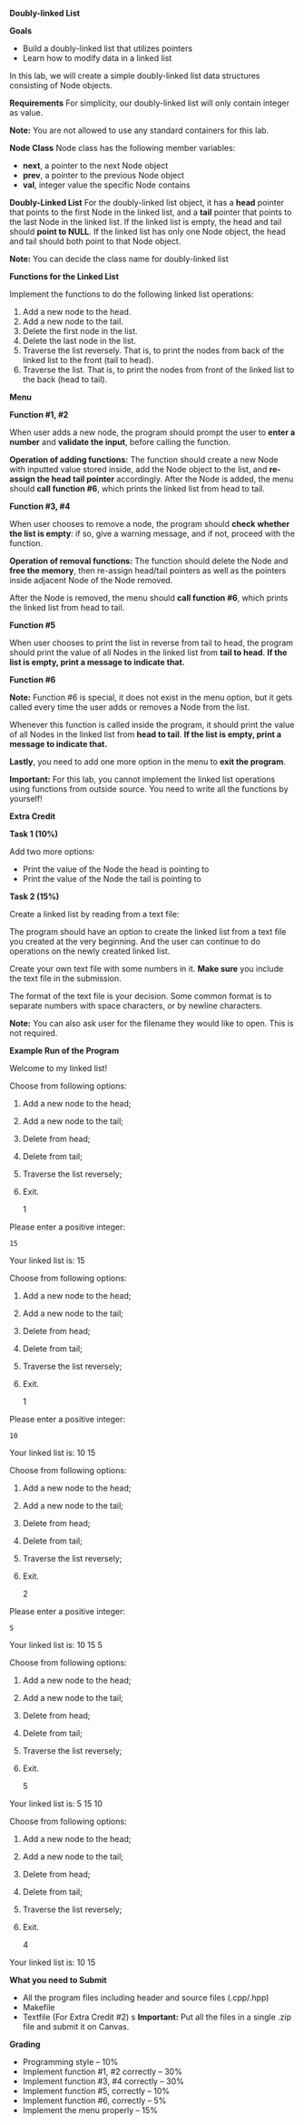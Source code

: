 **Doubly-linked List**

**Goals**
* Build a doubly-linked list that utilizes pointers
* Learn how to modify data in a linked list

In this lab, we will create a simple doubly-linked list data structures consisting of Node objects.

**Requirements**
For simplicity, our doubly-linked list will only contain integer as value.

**Note:** You are not allowed to use any standard containers for this lab.

**Node Class**
Node class has the following member variables:

* **next**, a pointer to the next Node object
* **prev**, a pointer to the previous Node object
* **val**, integer value the specific Node contains

**Doubly-Linked List**
For the doubly-linked list object, it has a **head** pointer that points to the first Node in the linked list, and a **tail** pointer that points to the last Node in the linked list. If the linked list is empty, the head and tail should **point to NULL**. If the linked list has only one Node object, the head and tail should both point to that Node object.

**Note:** You can decide the class name for doubly-linked list

**Functions for the Linked List**

Implement the functions to do the following linked list operations:

1. Add a new node to the head.
2. Add a new node to the tail.
3. Delete the first node in the list.
4. Delete the last node in the list.
5. Traverse the list reversely. That is, to print the nodes from back of the linked list to the front (tail to head).
7. Traverse the list. That is, to print the nodes from front of the linked list to the back (head to tail).

**Menu**

**Function #1, #2**

When user adds a new node, the program should prompt the user to  **enter a number** and **validate the input**, before calling the function.

**Operation of adding functions:** The function should create a new Node with inputted value stored inside, add the Node object to the list, and **re-assign the head tail pointer** accordingly. After the Node is added, the menu should **call function #6**, which prints the linked list from head to tail.

**Function #3, #4**

When user chooses to remove a node, the program should **check whether the list is empty**: if so, give a warning message, and if not, proceed with the function.

**Operation of removal functions:** The function should delete the Node and **free the memory**, then re-assign head/tail pointers as well as the pointers inside adjacent Node of the Node removed.

After the Node is removed, the menu should **call function #6**, which prints the linked list from head to tail.

**Function #5**

When user chooses to print the list in reverse from tail to head, the program should print the value of all Nodes in the linked list from **tail to head**. **If the list is empty, print a message to indicate that.**

**Function #6**

**Note:** Function #6 is special, it does not exist in the menu option, but it gets called every time the user adds or removes a Node from the list.

Whenever this function is called inside the program, it should print the value of all Nodes in the linked list from **head to tail**. **If the list is empty, print a message to indicate that.**

**Lastly**, you need to add one more option in the menu to **exit the program**.

**Important:** For this lab, you cannot implement the linked list operations using functions from outside source. You need to write all the functions by yourself!

**Extra Credit**

**Task 1 (10%)**

Add two more options:

* Print the value of the Node the head is pointing to
* Print the value of the Node the tail is pointing to

**Task 2 (15%)**

Create a linked list by reading from a text file:

The program should have an option to create the linked list from a text file you created at the very beginning. And the user can continue to do operations on the newly created linked list.

Create your own text file with some numbers in it. **Make sure** you include the text file in the submission.

The format of the text file is your decision. Some common format is to separate numbers with space characters, or by newline characters.

**Note:** You can also ask user for the filename they would like to open. This is not required.

**Example Run of the Program**

Welcome to my linked list!

Choose from following options:

1. Add a new node to the head;
2. Add a new node to the tail;
4. Delete from head;
4. Delete from tail;
5. Traverse the list reversely;
6. Exit.

    1

Please enter a positive integer:

    15

Your linked list is: 15

Choose from following options:

1. Add a new node to the head;
2. Add a new node to the tail;
4. Delete from head;
4. Delete from tail;
5. Traverse the list reversely;
6. Exit.

    1

Please enter a positive integer:

    10

Your linked list is: 10 15

Choose from following options:

1. Add a new node to the head;
2. Add a new node to the tail;
4. Delete from head;
4. Delete from tail;
5. Traverse the list reversely;
6. Exit.

    2

Please enter a positive integer:

    5

Your linked list is: 10 15 5

Choose from following options:

1. Add a new node to the head;
2. Add a new node to the tail;
4. Delete from head;
4. Delete from tail;
5. Traverse the list reversely;
6. Exit.

    5

Your linked list is: 5 15 10

Choose from following options:

1. Add a new node to the head;
2. Add a new node to the tail;
4. Delete from head;
4. Delete from tail;
5. Traverse the list reversely;
6. Exit.

    4

Your linked list is: 10 15

**What you need to Submit**
* All the program files including header and source files (.cpp/.hpp)
* Makefile
* Textfile (For Extra Credit #2)
s
**Important:** Put all the files in a single .zip file and submit it on Canvas.

**Grading**
* Programming style – 10%
* Implement function #1, #2 correctly – 30%
* Implement function #3, #4 correctly – 30%
* Implement function #5, correctly – 10%
* Implement function #6, correctly – 5%
* Implement the menu properly – 15%
